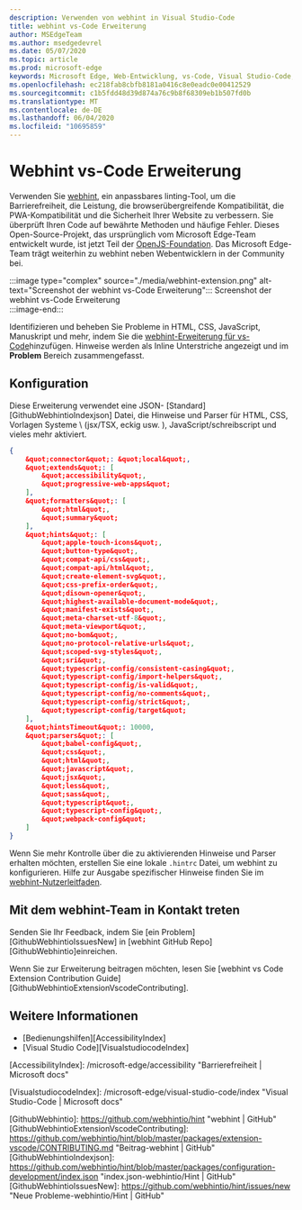 ```yaml
---
description: Verwenden von webhint in Visual Studio-Code
title: webhint vs-Code Erweiterung
author: MSEdgeTeam
ms.author: msedgedevrel
ms.date: 05/07/2020
ms.topic: article
ms.prod: microsoft-edge
keywords: Microsoft Edge, Web-Entwicklung, vs-Code, Visual Studio-Code, webhint
ms.openlocfilehash: ec218fab8cbfb8181a0416c8e0eadc0e00412529
ms.sourcegitcommit: c1b5fdd48d39d874a76c9b8f68309eb1b507fd0b
ms.translationtype: MT
ms.contentlocale: de-DE
ms.lasthandoff: 06/04/2020
ms.locfileid: "10695859"
---
```

# Webhint vs-Code Erweiterung  

Verwenden Sie [webhint][WebhintMain], ein anpassbares linting-Tool, um die Barrierefreiheit, die Leistung, die browserübergreifende Kompatibilität, die PWA-Kompatibilität und die Sicherheit Ihrer Website zu verbessern.  Sie überprüft Ihren Code auf bewährte Methoden und häufige Fehler. Dieses Open-Source-Projekt, das ursprünglich vom Microsoft Edge-Team entwickelt wurde, ist jetzt Teil der [OpenJS-Foundation][OpenjsFoundation].  Das Microsoft Edge-Team trägt weiterhin zu webhint neben Webentwicklern in der Community bei.  

:::image type="complex" source="./media/webhint-extension.png" alt-text="Screenshot der webhint vs-Code Erweiterung&quot;:::
   Screenshot der webhint vs-Code Erweiterung  
:::image-end:::

<!--![Screenshot of webhint VS Code extension][ImageWebhintExtension]  -->  

Identifizieren und beheben Sie Probleme in HTML, CSS, JavaScript, Manuskript und mehr, indem Sie die [webhint-Erweiterung für vs-Code][VisualstudioMarketplaceWebhint]hinzufügen.  Hinweise werden als Inline Unterstriche angezeigt und im **Problem** Bereich zusammengefasst.  

## Konfiguration  

Diese Erweiterung verwendet eine JSON- [Standard][GithubWebhintioIndexjson] Datei, die Hinweise und Parser für HTML, CSS, Vorlagen Systeme \ (jsx/TSX, eckig usw. \), JavaScript/schreibscript und vieles mehr aktiviert.  

```json
{
    &quot;connector&quot;: &quot;local&quot;,
    &quot;extends&quot;: [
        &quot;accessibility&quot;,
        &quot;progressive-web-apps&quot;
    ],
    &quot;formatters&quot;: [
        &quot;html&quot;,
        &quot;summary&quot;
    ],
    &quot;hints&quot;: [
        &quot;apple-touch-icons&quot;,
        &quot;button-type&quot;,
        &quot;compat-api/css&quot;,
        &quot;compat-api/html&quot;,
        &quot;create-element-svg&quot;,
        &quot;css-prefix-order&quot;,
        &quot;disown-opener&quot;,
        &quot;highest-available-document-mode&quot;,
        &quot;manifest-exists&quot;,
        &quot;meta-charset-utf-8&quot;,
        &quot;meta-viewport&quot;,
        &quot;no-bom&quot;,
        &quot;no-protocol-relative-urls&quot;,
        &quot;scoped-svg-styles&quot;,
        &quot;sri&quot;,
        &quot;typescript-config/consistent-casing&quot;,
        &quot;typescript-config/import-helpers&quot;,
        &quot;typescript-config/is-valid&quot;,
        &quot;typescript-config/no-comments&quot;,
        &quot;typescript-config/strict&quot;,
        &quot;typescript-config/target&quot;
    ],
    &quot;hintsTimeout&quot;: 10000,
    &quot;parsers&quot;: [
        &quot;babel-config&quot;,
        &quot;css&quot;,
        &quot;html&quot;,
        &quot;javascript&quot;,
        &quot;jsx&quot;,
        &quot;less&quot;,
        &quot;sass&quot;,
        &quot;typescript&quot;,
        &quot;typescript-config&quot;,
        &quot;webpack-config&quot;
    ]
}
```  

Wenn Sie mehr Kontrolle über die zu aktivierenden Hinweise und Parser erhalten möchten, erstellen Sie eine lokale `.hintrc` Datei, um webhint zu konfigurieren.  Hilfe zur Ausgabe spezifischer Hinweise finden Sie im [webhint-Nutzerleitfaden][WebhintDocsUserguideConfiguringSummary].  

## Mit dem webhint-Team in Kontakt treten  

Senden Sie Ihr Feedback, indem Sie [ein Problem][GithubWebhintioIssuesNew] in [webhint GitHub Repo][GithubWebhintio]einreichen.  

Wenn Sie zur Erweiterung beitragen möchten, lesen Sie [webhint vs Code Extension Contribution Guide][GithubWebhintioExtensionVscodeContributing].  

## Weitere Informationen  

*   [Bedienungshilfen][AccessibilityIndex]  
*   [Visual Studio Code][VisualstudiocodeIndex]  

<!-- image links -->  

<!--[ImageWebhintExtension]: ./media/webhint-extension.png &quot;Screenshot of webhint VS Code extension&quot;  -->  

<!--links -->  

[AccessibilityIndex]: /microsoft-edge/accessibility &quot;Barrierefreiheit | Microsoft docs&quot;  

[VisualstudiocodeIndex]: /microsoft-edge/visual-studio-code/index &quot;Visual Studio-Code | Microsoft docs&quot;  

[GithubWebhintio]: https://github.com/webhintio/hint &quot;webhint | GitHub&quot;  
[GithubWebhintioExtensionVscodeContributing]: https://github.com/webhintio/hint/blob/master/packages/extension-vscode/CONTRIBUTING.md &quot;Beitrag-webhint | GitHub&quot;  
[GithubWebhintioIndexjson]: https://github.com/webhintio/hint/blob/master/packages/configuration-development/index.json &quot;index.json-webhintio/Hint | GitHub&quot;
[GithubWebhintioIssuesNew]: https://github.com/webhintio/hint/issues/new &quot;Neue Probleme-webhintio/Hint | GitHub"  

[VisualstudioMarketplaceWebhint]: https://marketplace.visualstudio.com/items?itemName=webhint.vscode-webhint "webhint | Visual Studio Marketplace"  

[OpenjsFoundation]:  https://openjsf.org "OpenJS Foundation"  

[WebhintDocsUserguideConfiguringSummary]: https://webhint.io/docs/user-guide/configuring-webhint/summary "Konfigurieren von webhint | webhint-Dokumentation"  
[WebhintMain]:  https://webhint.io "webhint"  
